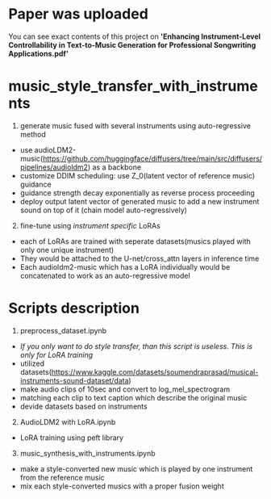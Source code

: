 # Paper was uploaded
You can see exact contents of this project on **'Enhancing Instrument-Level Controllability in Text-to-Music Generation for Professional Songwriting Applications.pdf'**




# music_style_transfer_with_instruments
1) generate music fused with several instruments using auto-regressive method
  - use audioLDM2-music(https://github.com/huggingface/diffusers/tree/main/src/diffusers/pipelines/audioldm2) as a backbone
  - customize DDIM scheduling: use Z_0(latent vector of reference music) guidance
  - guidance strength decay exponentially as reverse process proceeding
  - deploy output latent vector of generated music to add a new instrument sound on top of it (chain model auto-regressively)



  
2) fine-tune using *instrument specific* LoRAs
  - each of LoRAs are trained with seperate datasets(musics played with only one unique instrument)
  - They would be attached to the U-net/cross_attn layers in inference time
  - Each audioldm2-music which has a LoRA individually would be concatenated to work as an auto-regressive model 



# Scripts description
1) preprocess_dataset.ipynb
- *If you only want to do style transfer, than this script is useless. This is only for LoRA training*
- utilized datasets(https://www.kaggle.com/datasets/soumendraprasad/musical-instruments-sound-dataset/data)
- make audio clips of 10sec and convert to log_mel_spectrogram
- matching each clip to text caption which describe the original music
- devide datasets based on instruments


2) AudioLDM2 with LoRA.ipynb
- LoRA training using peft library

3) music_synthesis_with_instruments.ipynb
- make a style-converted new music which is played by one instrument from the reference music
- mix each style-converted musics with a proper fusion weight
